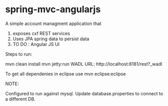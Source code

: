 spring-mvc-angularjs
====================

A simple account managment application that 
1) exposes cxf REST services
2) Uses JPA spring data to persist data
3) TO DO : Angular JS UI

Steps to run: 

mvn clean install
mvn jetty:run
WADL URL: http://localhost:8181/rest?_wadl

To get all dependenies in eclipse use
mvn eclipse:eclipse


NOTE:

Configured to run against mysql. Update database.properties to connect to a different DB.
